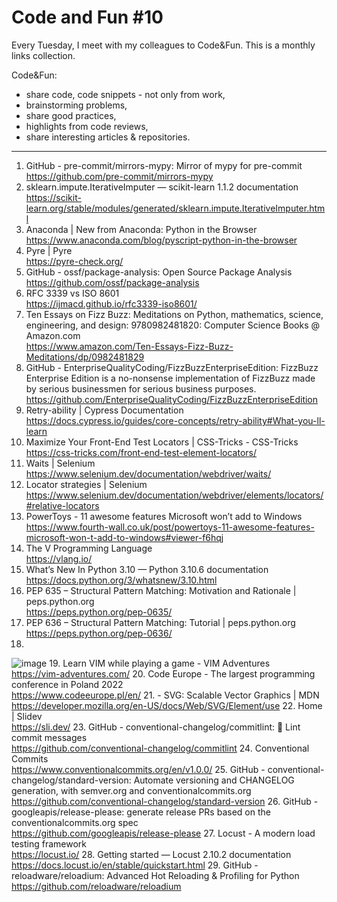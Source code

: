 # Code and Fun \#10

Every Tuesday, I meet with my colleagues to Code&Fun. This is a monthly links collection. 

Code&Fun:

* share code, code snippets - not only from work,
* brainstorming problems,
* share good practices,
* highlights from code reviews,
* share interesting articles & repositories.

---

1. GitHub - pre-commit/mirrors-mypy: Mirror of mypy for pre-commit  
 https://github.com/pre-commit/mirrors-mypy
2. sklearn.impute.IterativeImputer — scikit-learn 1.1.2 documentation  
 https://scikit-learn.org/stable/modules/generated/sklearn.impute.IterativeImputer.html
3. Anaconda \| New from Anaconda: Python in the Browser  
 https://www.anaconda.com/blog/pyscript-python-in-the-browser
4. Pyre \| Pyre  
 https://pyre-check.org/
5. GitHub - ossf/package-analysis: Open Source Package Analysis  
 https://github.com/ossf/package-analysis
6. RFC 3339 vs ISO 8601  
 https://ijmacd.github.io/rfc3339-iso8601/
7. Ten Essays on Fizz Buzz: Meditations on Python, mathematics, science, engineering, and design: 9780982481820: Computer Science Books @ Amazon.com  
 https://www.amazon.com/Ten-Essays-Fizz-Buzz-Meditations/dp/0982481829
8. GitHub - EnterpriseQualityCoding/FizzBuzzEnterpriseEdition: FizzBuzz Enterprise Edition is a no-nonsense implementation of FizzBuzz made by serious businessmen for serious business purposes.  
 https://github.com/EnterpriseQualityCoding/FizzBuzzEnterpriseEdition
9. Retry-ability \| Cypress Documentation  
 https://docs.cypress.io/guides/core-concepts/retry-ability#What-you-ll-learn
10. Maximize Your Front-End Test Locators \| CSS-Tricks - CSS-Tricks  
 https://css-tricks.com/front-end-test-element-locators/
11. Waits \| Selenium  
 https://www.selenium.dev/documentation/webdriver/waits/
12. Locator strategies \| Selenium  
 https://www.selenium.dev/documentation/webdriver/elements/locators/#relative-locators
13. PowerToys - 11 awesome features Microsoft won’t add to Windows  
 https://www.fourth-wall.co.uk/post/powertoys-11-awesome-features-microsoft-won-t-add-to-windows#viewer-f6hqj
14. The V Programming Language  
 https://vlang.io/
15. What’s New In Python 3.10 — Python 3.10.6 documentation  
 https://docs.python.org/3/whatsnew/3.10.html
16. PEP 635 – Structural Pattern Matching: Motivation and Rationale \| peps.python.org  
 https://peps.python.org/pep-0635/
17. PEP 636 – Structural Pattern Matching: Tutorial \| peps.python.org  
 https://peps.python.org/pep-0636/
18.   
 ![image](https://user-images.githubusercontent.com/13277748/181998630-a889f31b-1961-4d1e-923e-0a1a66b0a360.jpeg)
19. Learn VIM while playing a game - VIM Adventures  
https://vim-adventures.com/
20. Code Europe - The largest programming conference in Poland 2022  
https://www.codeeurope.pl/en/
21. <use> - SVG: Scalable Vector Graphics \| MDN  
https://developer.mozilla.org/en-US/docs/Web/SVG/Element/use
22. Home \| Slidev  
https://sli.dev/
23. GitHub - conventional-changelog/commitlint: 📓 Lint commit messages  
https://github.com/conventional-changelog/commitlint
24. Conventional Commits  
https://www.conventionalcommits.org/en/v1.0.0/
25. GitHub - conventional-changelog/standard-version: Automate versioning and CHANGELOG generation, with semver.org and conventionalcommits.org  
https://github.com/conventional-changelog/standard-version
26. GitHub - googleapis/release-please: generate release PRs based on the conventionalcommits.org spec  
https://github.com/googleapis/release-please
27. Locust - A modern load testing framework  
https://locust.io/
28. Getting started — Locust 2.10.2 documentation  
https://docs.locust.io/en/stable/quickstart.html
29. GitHub - reloadware/reloadium: Advanced Hot Reloading & Profiling for Python  
https://github.com/reloadware/reloadium
